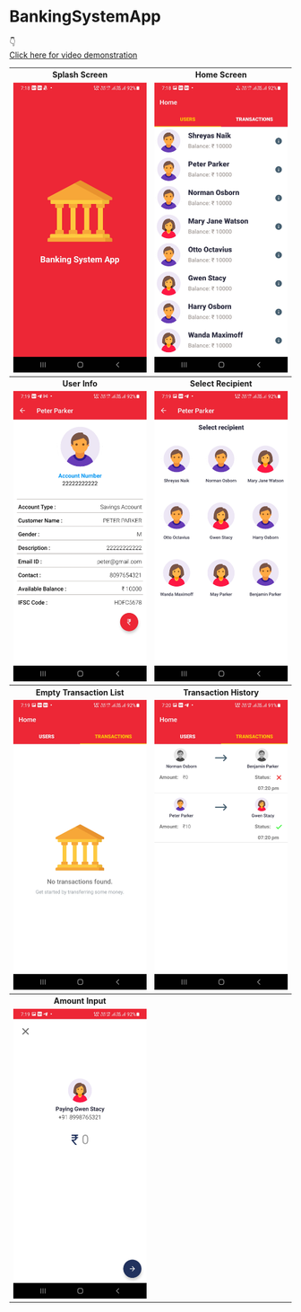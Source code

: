 # BankingSystemApp
👇
<br>
<a href="https://www.youtube.com/embed/JeUVc6xqoeg">Click here for video demonstration</a>
<table style="border-colapse: colapse;">
  <tr>
    <th>Splash Screen</th>
    <th>Home Screen</th>
  </tr>
  <tr>
    <td><img src="Screenshots/SplashScreen.jpg" width="300"></td>
    <td><img src="Screenshots/UserList.jpg" width="300"></td>
  </tr>
  <tr>
    <th>User Info</th>
    <th>Select Recipient</th>
  </tr>
  <tr>
    <td><img src="Screenshots/UserInfo.jpg" width="300"></td>
    <td><img src="Screenshots/Recipient.jpg" width="300"></td>   
  </tr>
  <tr>
    <th>Empty Transaction List</th>
    <th>Transaction History</th>
  </tr>
  <tr>
    <td><img src="Screenshots/EmptyTransactionList.jpg" width="300"></td>
    <td><img src="Screenshots/TransactionHistory.jpg" width="300"></td>
  </tr>
  <tr>
    <th>Amount Input</th>
    <th></th>
  </tr>
  <tr>
    <td><img src="Screenshots/AmountInput.jpg" width="300"></td>
    <td></td>
  </tr>
</table>
<h2></h2>
  

